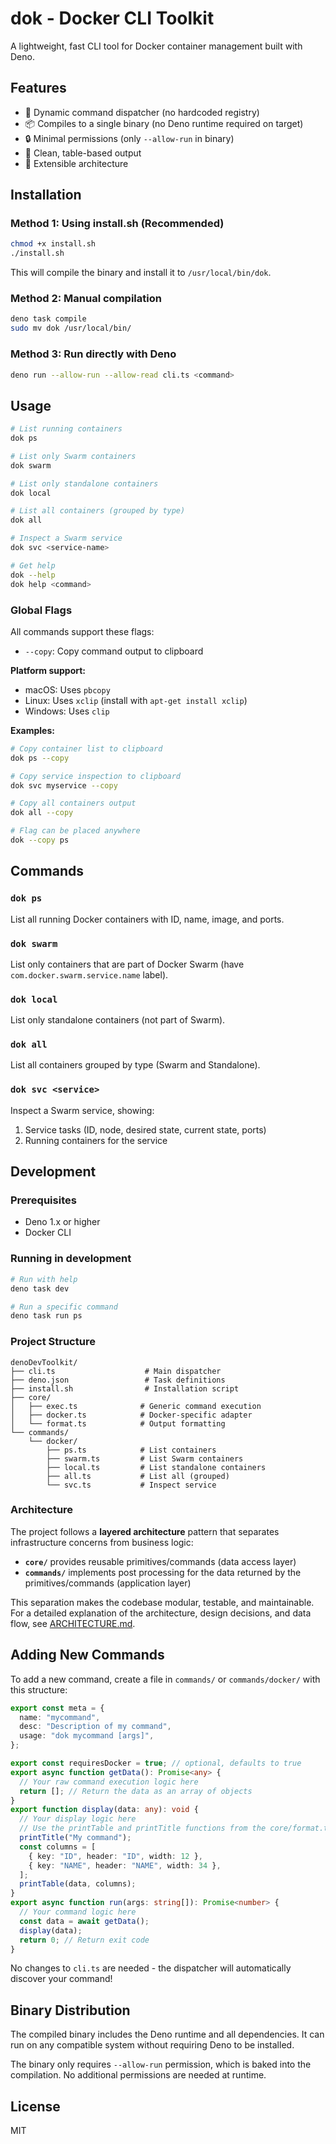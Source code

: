 # dok - Docker CLI Toolkit

A lightweight, fast CLI tool for Docker container management built with Deno.

## Features

- 🚀 Dynamic command dispatcher (no hardcoded registry)
- 📦 Compiles to a single binary (no Deno runtime required on target)
- 🔒 Minimal permissions (only `--allow-run` in binary)
- 🎯 Clean, table-based output
- 🔧 Extensible architecture

## Installation

### Method 1: Using install.sh (Recommended)

```bash
chmod +x install.sh
./install.sh
```

This will compile the binary and install it to `/usr/local/bin/dok`.

### Method 2: Manual compilation

```bash
deno task compile
sudo mv dok /usr/local/bin/
```

### Method 3: Run directly with Deno

```bash
deno run --allow-run --allow-read cli.ts <command>
```

## Usage

```bash
# List running containers
dok ps

# List only Swarm containers
dok swarm

# List only standalone containers
dok local

# List all containers (grouped by type)
dok all

# Inspect a Swarm service
dok svc <service-name>

# Get help
dok --help
dok help <command>
```

### Global Flags

All commands support these flags:

- `--copy`: Copy command output to clipboard

**Platform support:**
- macOS: Uses `pbcopy`
- Linux: Uses `xclip` (install with `apt-get install xclip`)
- Windows: Uses `clip`

**Examples:**
```bash
# Copy container list to clipboard
dok ps --copy

# Copy service inspection to clipboard
dok svc myservice --copy

# Copy all containers output
dok all --copy

# Flag can be placed anywhere
dok --copy ps
```

## Commands

### `dok ps`
List all running Docker containers with ID, name, image, and ports.

### `dok swarm`
List only containers that are part of Docker Swarm (have `com.docker.swarm.service.name` label).

### `dok local`
List only standalone containers (not part of Swarm).

### `dok all`
List all containers grouped by type (Swarm and Standalone).

### `dok svc <service>`
Inspect a Swarm service, showing:
1. Service tasks (ID, node, desired state, current state, ports)
2. Running containers for the service

## Development

### Prerequisites

- Deno 1.x or higher
- Docker CLI

### Running in development

```bash
# Run with help
deno task dev

# Run a specific command
deno task run ps
```

### Project Structure

```
denoDevToolkit/
├── cli.ts                    # Main dispatcher
├── deno.json                 # Task definitions
├── install.sh                # Installation script
├── core/
│   ├── exec.ts              # Generic command execution
│   ├── docker.ts            # Docker-specific adapter
│   └── format.ts            # Output formatting
└── commands/
    └── docker/
        ├── ps.ts            # List containers
        ├── swarm.ts         # List Swarm containers
        ├── local.ts         # List standalone containers
        ├── all.ts           # List all (grouped)
        └── svc.ts           # Inspect service
```

### Architecture

The project follows a **layered architecture** pattern that separates infrastructure concerns from business logic:

- **`core/`** provides reusable primitives/commands (data access layer)
- **`commands/`** implements post processing for the data returned by the primitives/commands (application layer)

This separation makes the codebase modular, testable, and maintainable. For a detailed explanation of the architecture, design decisions, and data flow, see [ARCHITECTURE.md](./ARCHITECTURE.md).

## Adding New Commands

To add a new command, create a file in `commands/` or `commands/docker/` with this structure:

```typescript
export const meta = {
  name: "mycommand",
  desc: "Description of my command",
  usage: "dok mycommand [args]",
};

export const requiresDocker = true; // optional, defaults to true
export async function getData(): Promise<any> {
  // Your raw command execution logic here
  return []; // Return the data as an array of objects
}
export function display(data: any): void {
  // Your display logic here
  // Use the printTable and printTitle functions from the core/format.ts file
  printTitle("My command");
  const columns = [
    { key: "ID", header: "ID", width: 12 },
    { key: "NAME", header: "NAME", width: 34 },
  ];
  printTable(data, columns);
}
export async function run(args: string[]): Promise<number> {
  // Your command logic here
  const data = await getData();
  display(data);
  return 0; // Return exit code
}
```

No changes to `cli.ts` are needed - the dispatcher will automatically discover your command!

## Binary Distribution

The compiled binary includes the Deno runtime and all dependencies. It can run on any compatible system without requiring Deno to be installed.

The binary only requires `--allow-run` permission, which is baked into the compilation. No additional permissions are needed at runtime.

## License

MIT

